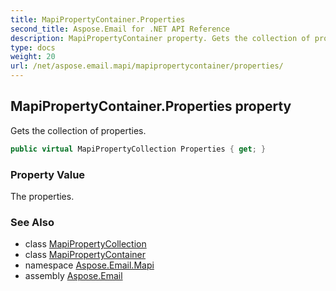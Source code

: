 ```yaml
---
title: MapiPropertyContainer.Properties
second_title: Aspose.Email for .NET API Reference
description: MapiPropertyContainer property. Gets the collection of properties
type: docs
weight: 20
url: /net/aspose.email.mapi/mapipropertycontainer/properties/
---
```

## MapiPropertyContainer.Properties property

Gets the collection of properties.

```csharp
public virtual MapiPropertyCollection Properties { get; }
```

### Property Value

The properties.

### See Also

* class [MapiPropertyCollection](../../mapipropertycollection/)
* class [MapiPropertyContainer](../)
* namespace [Aspose.Email.Mapi](../../mapipropertycontainer/)
* assembly [Aspose.Email](../../../)


